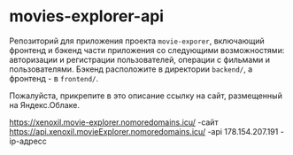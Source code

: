 # movies-explorer-api
Репозиторий для приложения проекта `movie-exporer`, включающий фронтенд и бэкенд части приложения со следующими возможностями: авторизации и регистрации пользователей, операции с фильмами и пользователями. Бэкенд расположите в директории `backend/`, а фронтенд - в `frontend/`. 
  
Пожалуйста, прикрепите в это описание ссылку на сайт, размещенный на Яндекс.Облаке.

https://xenoxil.movie-explorer.nomoredomains.icu/  -сайт
https://api.xenoxil.movieExplorer.nomoredomains.icu/  -api
178.154.207.191 -ip-адресс
